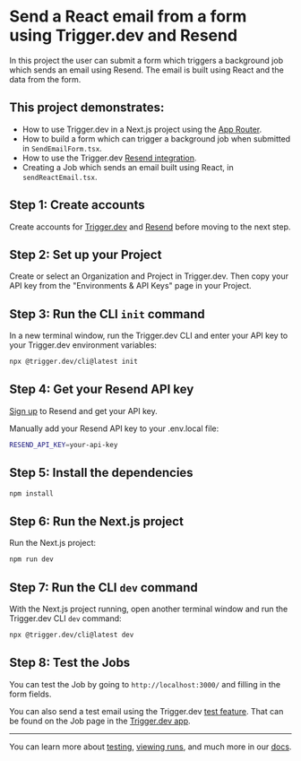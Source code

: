 # Send a React email from a form using Trigger.dev and Resend

In this project the user can submit a form which triggers a background job which sends an email using Resend. The email is built using React and the data from the form.

## This project demonstrates:

- How to use Trigger.dev in a Next.js project using the [App Router](https://nextjs.org/docs/app).
- How to build a form which can trigger a background job when submitted in `SendEmailForm.tsx`.
- How to use the Trigger.dev [Resend integration](https://trigger.dev/docs/integrations/apis/resend).
- Creating a Job which sends an email built using React, in `sendReactEmail.tsx`.

## **Step 1:** Create accounts

Create accounts for [Trigger.dev](https://trigger.dev) and [Resend](https://resend.com) before moving to the next step.

## **Step 2:** Set up your Project

Create or select an Organization and Project in Trigger.dev. Then copy your API key from the "Environments & API Keys" page in your Project.

## **Step 3:** Run the CLI `init` command

In a new terminal window, run the Trigger.dev CLI and enter your API key to your Trigger.dev environment variables:

```bash
npx @trigger.dev/cli@latest init
```

## **Step 4:** Get your Resend API key

[Sign up](https://resend.com/signup) to Resend and get your API key.

Manually add your Resend API key to your .env.local file:

```bash
RESEND_API_KEY=your-api-key
```

## **Step 5:** Install the dependencies

```bash
npm install
```

## **Step 6:** Run the Next.js project

Run the Next.js project:

```bash
npm run dev
```

## **Step 7:** Run the CLI `dev` command

With the Next.js project running, open another terminal window and run the Trigger.dev CLI `dev` command:

```bash
npx @trigger.dev/cli@latest dev
```

## **Step 8:** Test the Jobs

You can test the Job by going to `http://localhost:3000/` and filling in the form fields.

You can also send a test email using the Trigger.dev [test feature](https://trigger.dev/docs/documentation/guides/testing-jobs). That can be found on the Job page in the [Trigger.dev app](https://cloud.trigger.dev).

---

You can learn more about [testing](https://trigger.dev/docs/documentation/guides/testing-jobs), [viewing runs](https://trigger.dev/docs/documentation/guides/viewing-runs), and much more in our [docs](https://trigger.dev/docs).
